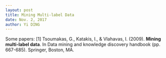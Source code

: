 ```yaml
--- 
layout: post
title: Mining Multi-label Data
date: Nov. 2, 2017
author: Yi DING
---
```


[comment]: # (This post sheds some light on mining multi-label data)

Some papers:
[1] Tsoumakas, G., Katakis, I., & Vlahavas, I. (2009). **Mining multi-label data**. In Data mining and knowledge discovery handbook (pp. 667-685). Springer, Boston, MA.
